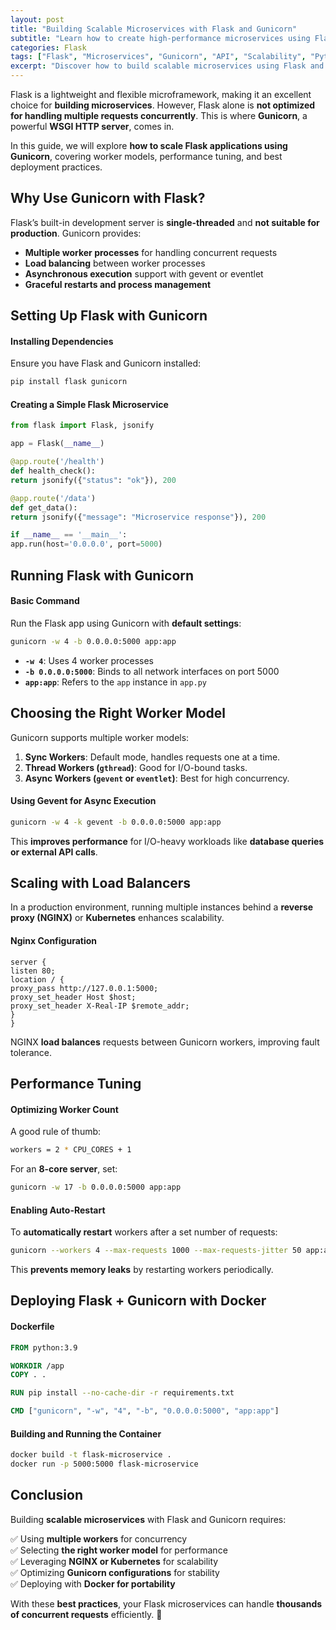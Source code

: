 ```yaml
---
layout: post
title: "Building Scalable Microservices with Flask and Gunicorn"
subtitle: "Learn how to create high-performance microservices using Flask and Gunicorn"
categories: Flask
tags: ["Flask", "Microservices", "Gunicorn", "API", "Scalability", "Python"]
excerpt: "Discover how to build scalable microservices using Flask and Gunicorn. Learn about worker models, performance tuning, and deployment strategies to optimize your API architecture."
---
```




Flask is a lightweight and flexible microframework, making it an excellent choice for **building microservices**. However, Flask alone is **not optimized for handling multiple requests concurrently**. This is where **Gunicorn**, a powerful **WSGI HTTP server**, comes in.

In this guide, we will explore **how to scale Flask applications using Gunicorn**, covering worker models, performance tuning, and best deployment practices.

## Why Use Gunicorn with Flask?

Flask’s built-in development server is **single-threaded** and **not suitable for production**. Gunicorn provides:

- **Multiple worker processes** for handling concurrent requests
- **Load balancing** between worker processes
- **Asynchronous execution** support with gevent or eventlet
- **Graceful restarts and process management**

## Setting Up Flask with Gunicorn

#### Installing Dependencies

Ensure you have Flask and Gunicorn installed:

```bash
pip install flask gunicorn
```

#### Creating a Simple Flask Microservice

```python
from flask import Flask, jsonify

app = Flask(__name__)

@app.route('/health')
def health_check():
return jsonify({"status": "ok"}), 200

@app.route('/data')
def get_data():
return jsonify({"message": "Microservice response"}), 200

if __name__ == '__main__':
app.run(host='0.0.0.0', port=5000)
```

## Running Flask with Gunicorn

#### Basic Command

Run the Flask app using Gunicorn with **default settings**:

```bash
gunicorn -w 4 -b 0.0.0.0:5000 app:app
```

- **`-w 4`**: Uses 4 worker processes
- **`-b 0.0.0.0:5000`**: Binds to all network interfaces on port 5000
- **`app:app`**: Refers to the `app` instance in `app.py`

## Choosing the Right Worker Model

Gunicorn supports multiple worker models:

1. **Sync Workers**: Default mode, handles requests one at a time.
2. **Thread Workers (`gthread`)**: Good for I/O-bound tasks.
3. **Async Workers (`gevent` or `eventlet`)**: Best for high concurrency.

#### Using Gevent for Async Execution

```bash
gunicorn -w 4 -k gevent -b 0.0.0.0:5000 app:app
```

This **improves performance** for I/O-heavy workloads like **database queries or external API calls**.

## Scaling with Load Balancers

In a production environment, running multiple instances behind a **reverse proxy (NGINX)** or **Kubernetes** enhances scalability.

#### Nginx Configuration

```nginx
server {
listen 80;
location / {
proxy_pass http://127.0.0.1:5000;
proxy_set_header Host $host;
proxy_set_header X-Real-IP $remote_addr;
}
}
```

NGINX **load balances** requests between Gunicorn workers, improving fault tolerance.

## Performance Tuning

#### Optimizing Worker Count

A good rule of thumb:

```bash
workers = 2 * CPU_CORES + 1
```

For an **8-core server**, set:

```bash
gunicorn -w 17 -b 0.0.0.0:5000 app:app
```

#### Enabling Auto-Restart

To **automatically restart** workers after a set number of requests:

```bash
gunicorn --workers 4 --max-requests 1000 --max-requests-jitter 50 app:app
```

This **prevents memory leaks** by restarting workers periodically.

## Deploying Flask + Gunicorn with Docker

#### Dockerfile

```dockerfile
FROM python:3.9

WORKDIR /app
COPY . .

RUN pip install --no-cache-dir -r requirements.txt

CMD ["gunicorn", "-w", "4", "-b", "0.0.0.0:5000", "app:app"]
```

#### Building and Running the Container

```bash
docker build -t flask-microservice .
docker run -p 5000:5000 flask-microservice
```

## Conclusion

Building **scalable microservices** with Flask and Gunicorn requires:

✅ Using **multiple workers** for concurrency  
✅ Selecting **the right worker model** for performance  
✅ Leveraging **NGINX or Kubernetes** for scalability  
✅ Optimizing **Gunicorn configurations** for stability  
✅ Deploying with **Docker for portability**

With these **best practices**, your Flask microservices can handle **thousands of concurrent requests** efficiently. 🚀  
